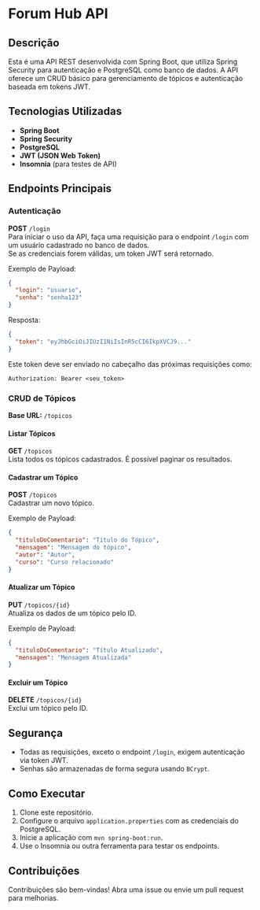 
# Forum Hub API

## Descrição
Esta é uma API REST desenvolvida com Spring Boot, que utiliza Spring Security para autenticação e PostgreSQL como banco de dados. 
A API oferece um CRUD básico para gerenciamento de tópicos e autenticação baseada em tokens JWT.

## Tecnologias Utilizadas
- **Spring Boot**
- **Spring Security**
- **PostgreSQL**
- **JWT (JSON Web Token)**
- **Insomnia** (para testes de API)

## Endpoints Principais

### Autenticação
**POST** `/login`  
Para iniciar o uso da API, faça uma requisição para o endpoint `/login` com um usuário cadastrado no banco de dados.  
Se as credenciais forem válidas, um token JWT será retornado.  

Exemplo de Payload:
```json
{
  "login": "usuario",
  "senha": "senha123"
}
```
Resposta:
```json
{
  "token": "eyJhbGciOiJIUzI1NiIsInR5cCI6IkpXVCJ9..."
}
```

Este token deve ser enviado no cabeçalho das próximas requisições como:
```
Authorization: Bearer <seu_token>
```

### CRUD de Tópicos
**Base URL:** `/topicos`

#### Listar Tópicos
**GET** `/topicos`  
Lista todos os tópicos cadastrados. É possível paginar os resultados.

#### Cadastrar um Tópico
**POST** `/topicos`  
Cadastrar um novo tópico.

Exemplo de Payload:
```json
{
  "tituloDoComentario": "Título do Tópico",
  "mensagem": "Mensagem do tópico",
  "autor": "Autor",
  "curso": "Curso relacionado"
}
```

#### Atualizar um Tópico
**PUT** `/topicos/{id}`  
Atualiza os dados de um tópico pelo ID.

Exemplo de Payload:
```json
{
  "tituloDoComentario": "Título Atualizado",
  "mensagem": "Mensagem Atualizada"
}
```

#### Excluir um Tópico
**DELETE** `/topicos/{id}`  
Exclui um tópico pelo ID.

## Segurança
- Todas as requisições, exceto o endpoint `/login`, exigem autenticação via token JWT.
- Senhas são armazenadas de forma segura usando `BCrypt`.

## Como Executar
1. Clone este repositório.
2. Configure o arquivo `application.properties` com as credenciais do PostgreSQL.
3. Inicie a aplicação com `mvn spring-boot:run`.
4. Use o Insomnia ou outra ferramenta para testar os endpoints.

## Contribuições
Contribuições são bem-vindas! Abra uma issue ou envie um pull request para melhorias.
